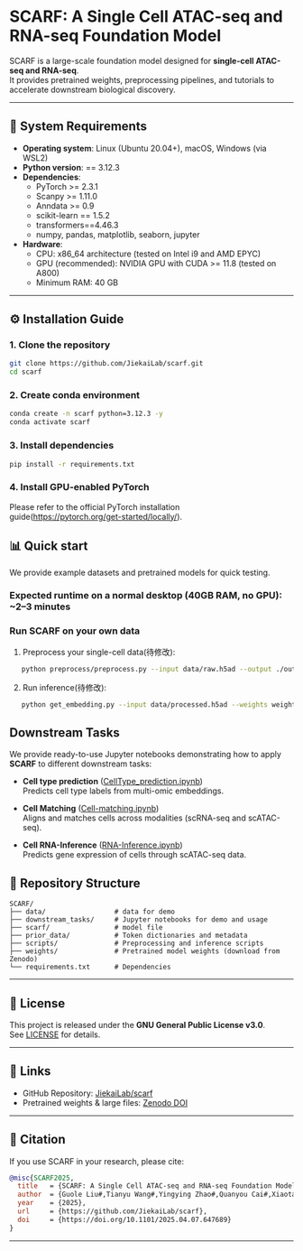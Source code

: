 # SCARF: A Single Cell ATAC-seq and RNA-seq Foundation Model

SCARF is a large-scale foundation model designed for **single-cell ATAC-seq and RNA-seq**.  
It provides pretrained weights, preprocessing pipelines, and tutorials to accelerate downstream biological discovery.

---

## 🚀 System Requirements

- **Operating system**: Linux (Ubuntu 20.04+), macOS, Windows (via WSL2)
- **Python version**: == 3.12.3
- **Dependencies**:
  - PyTorch >= 2.3.1
  - Scanpy >= 1.11.0
  - Anndata >= 0.9
  - scikit-learn == 1.5.2
  - transformers==4.46.3
  - numpy, pandas, matplotlib, seaborn, jupyter
- **Hardware**:
  - CPU: x86_64 architecture (tested on Intel i9 and AMD EPYC)
  - GPU (recommended): NVIDIA GPU with CUDA >= 11.8 (tested on A800)
  - Minimum RAM: 40 GB

---

## ⚙️ Installation Guide

### 1. Clone the repository
```bash
git clone https://github.com/JiekaiLab/scarf.git
cd scarf
```
### 2. Create conda environment
```bash
conda create -n scarf python=3.12.3 -y
conda activate scarf
```
### 3. Install dependencies
```bash
pip install -r requirements.txt
```
### 4. Install GPU-enabled PyTorch
Please refer to the official PyTorch installation guide(https://pytorch.org/get-started/locally/).

## 📊 Quick start

We provide example datasets and pretrained models for quick testing. 
### Expected runtime on a normal desktop (40GB RAM, no GPU): ~2–3 minutes

### Run SCARF on your own data

1. Preprocess your single-cell data(待修改):
```bash
   python preprocess/preprocess.py --input data/raw.h5ad --output ./output
```

2. Run inference(待修改):
```bash
   python get_embedding.py --input data/processed.h5ad --weights weights/
```

## Downstream Tasks

We provide ready-to-use Jupyter notebooks demonstrating how to apply **SCARF** to different downstream tasks:
- **Cell type prediction** ([CellType_prediction.ipynb](./downstream_tasks/CellType_prediction.ipynb))  
  Predicts cell type labels from multi-omic embeddings.

- **Cell Matching** ([Cell-matching.ipynb](./downstream_tasks/Cell-matching.ipynb))  
  Aligns and matches cells across modalities (scRNA-seq and scATAC-seq).

- **Cell RNA-Inference** ([RNA-Inference.ipynb](./downstream_tasks/RNA-Inference.ipynb))  
  Predicts gene expression of cells through scATAC-seq data.

## 📂 Repository Structure

```
SCARF/
├── data/                 # data for demo
├── downstream_tasks/     # Jupyter notebooks for demo and usage
├── scarf/                # model file
├── prior_data/           # Token dictionaries and metadata
├── scripts/              # Preprocessing and inference scripts
├── weights/              # Pretrained model weights (download from Zenodo)
└── requirements.txt      # Dependencies
```

---

## 📜 License

This project is released under the **GNU General Public License v3.0**.  
See [LICENSE](./LICENSE) for details.

---

## 🔗 Links

* GitHub Repository: [JiekaiLab/scarf](https://github.com/JiekaiLab/scarf)
* Pretrained weights & large files: [Zenodo DOI](https://doi.org/10.5281/zenodo.16956913)

---

## 📖 Citation

If you use SCARF in your research, please cite:

```bibtex
@misc{SCARF2025,
  title   = {SCARF: A Single Cell ATAC-seq and RNA-seq Foundation Model},
  author  = {Guole Liu#,Tianyu Wang#,Yingying Zhao#,Quanyou Cai#,Xiaotao Wang#,Ziyi Wen,Lihui Lin*, Yongbing Zhao*, Ge Yang*,Jiekai Chen*},
  year    = {2025},
  url     = {https://github.com/JiekaiLab/scarf},
  doi     = {https://doi.org/10.1101/2025.04.07.647689}
}
```

---

